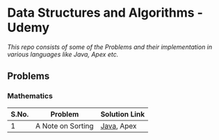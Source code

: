 # Data Structures and Algorithms - Udemy

_This repo consists of some of the Problems and their implementation in various languages like Java, Apex etc._

## Problems

### Mathematics

| S.No. | Problem                     | Solution Link                                                                                                        | 
| ----- | --------------------------- | -------------------------------------------------------------------------------------------------------------------- |
| 1     | A Note on Sorting           | [Java](Solutions_Java/Solutions/src/SumPair.java), Apex |